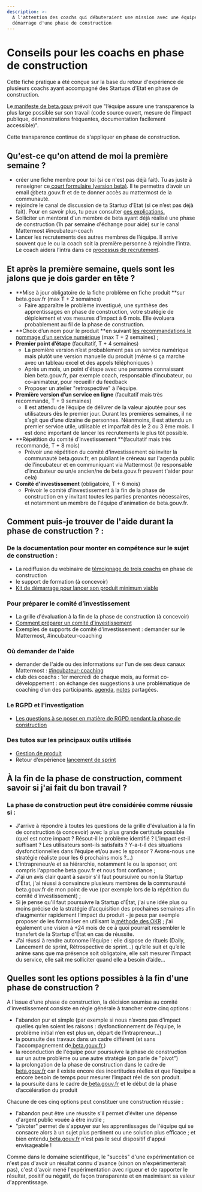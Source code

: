 ```yaml
---
description: >-
  A l'attention des coachs qui débuteraient une mission avec une équipe au
  démarrage d'une phase de construction
---
```


# Conseils pour les coachs en phase de construction

Cette fiche pratique a été conçue sur la base du retour d'expérience de plusieurs coachs ayant accompagné des Startups d’Etat en phase de construction.

Le[ manifeste de beta.gouv](https://beta.gouv.fr/approche/manifeste) prévoit que "l’équipe assure une transparence la plus large possible sur son travail (code source ouvert, mesure de l’impact publique, démonstrations fréquentes, documentation facilement accessible)".

Cette transparence continue de s'appliquer en phase de construction.

## **Qu'est-ce qu'on attend de moi la première semaine ?**

* créer une fiche membre pour toi (si ce n'est pas déjà fait). Tu as juste à renseigner ce[ court formulaire (version beta)](https://secretariat.incubateur.net/onboarding). Il te permettra d’avoir un email @beta.gouv.fr et de te donner accès au mattermost de la communauté.
* rejoindre le canal de discussion de ta Startup d’Etat (si ce n’est pas déjà fait). Pour en savoir plus, tu peux consulter [ces explications.](https://doc.incubateur.net/communaute/gerer-sa-startup-detat-ou-de-territoires-au-quotidien/la-vie-dune-se/investigation/conseils-pour-les-coachs-en-investigation#quest-ce-quon-attend-de-moi-la-premiere-semaine)
* Solliciter un mentorat d'un membre de beta ayant déjà réalisé une phase de construction (1h par semaine d'échange pour aide) sur le canal Mattermost #incubateur-coach
* Lancer les recrutements des autres membres de l’équipe. Il arrive souvent que le ou la coach soit la première personne à rejoindre l’intra. Le coach aidera l’intra dans ce [processus de recrutement](https://doc.incubateur.net/communaute/travailler-a-beta-gouv/recrutement).

## **​Et après la première semaine, quels sont les jalons que je dois garder en tête ?**

* **Mise à jour obligatoire de la fiche problème en fiche produit **sur beta.gouv.fr (max T + 2 semaines)
  * Faire apparaître le problème investigué, une synthèse des apprentissages en phase de construction, votre stratégie de déploiement et vos mesures d’impact à 6 mois. Elle évoluera probablement au fil de la phase de construction.
* **Choix d’un nom pour le produit **en suivant [les recommandations le nommage d’un service numérique](https://doc.incubateur.net/communaute/gerer-sa-startup-detat-ou-de-territoires-au-quotidien/je-gere-mon-produit-et-son-impact/nommer-votre-service) (max T + 2 semaines) ;
* **Premier point d’étape** (facultatif, T + 4 semaines)
  * La première version n’est probablement pas un service numérique mais plutôt une version manuelle du produit (même si ça marche avec un tableau excel et des appels téléphoniques )
  * Après un mois, un point d'étape avec une personne connaissant bien beta.gouv.fr, par exemple coach, responsable d'incubateur, ou co-animateur, pour recueillir du feedback
  * Proposer un atelier "retrospective" à l'équipe.
* **Première version d’un service en ligne** (facultatif mais très recommandé, T + 9 semaines)
  * Il est attendu de l’équipe de délivrer de la valeur ajoutée pour ses utilisateurs dès le premier jour. Durant les premières semaines,  il ne s’agit que d’une dizaine de personnes. Néanmoins, il est attendu un premier service utile, utilisable et imparfait dès le 2 ou 3 ème mois. Il est donc important de lancer les recrutements le plus tôt possible.
* **Répétition du comité d’investissement **(facultatif mais très recommandé, T + 8 mois)
  * Prévoir une répétition du comité d'investissement où inviter la communauté beta.gouv.fr, en publiant le créneau sur l'agenda public de l'incubateur et en communiquant via Mattermost (le responsable d'incubateur ou un/e ancien/ne de beta.gouv.fr peuvent t'aider pour cela)
* **Comité d'investissement** (obligatoire, T + 6 mois)
  * Prévoir le comité d'investissement à la fin de la phase de construction en y invitant toutes les parties prenantes nécessaires, et notamment un membre de l'équipe d'animation de beta.gouv.fr.

## **Comment puis-je trouver de l'aide durant la phase de construction ? :**

### **De la documentation pour monter en compétence sur le sujet de construction :**

* La rediffusion du webinaire de [témoignage de trois coachs](https://doc.incubateur.net/communaute/gerer-sa-startup-detat-ou-de-territoires-au-quotidien/la-vie-dune-se/construction/3-retours-dexperience-de-coachs) en phase de construction
* le support de formation​ (à concevoir)
* [Kit de démarrage pour lancer son produit minimum viable](https://doc.incubateur.net/communaute/gerer-sa-startup-detat-ou-de-territoires-au-quotidien/la-vie-dune-se/construction/kit-de-demarrage)

### **Pour préparer le comité d’investissement**

* La grille d'évaluation à la fin de la phase de construction (à concevoir)
* [Comment préparer un comité d'investissement](https://doc.incubateur.net/communaute/gerer-sa-startup-detat-ou-de-territoires-au-quotidien/gestion-administrative/preparer-un-comite-dinvestissement)​
* Exemples de supports de comité d'investissement : demander sur le Mattermost, #incubateur-coaching

### **Où demander de l'aide**

* demander de l'aide ou des informations sur l'un de ses deux canaux Mattermost : [#incubateur-coaching](https://mattermost.incubateur.net/betagouv/channels/incubateur-coaching)​
* club des coachs : 1er mercredi de chaque mois, au format co-développement : on échange des suggestions à une problématique de coaching d’un des participants. [agenda](https://calendar.google.com/calendar/u/0/r/eventedit/N3RjMTVyMm9oaHUzdGZ0YmJmcjdqcTBobmJfMjAyMTA5MDFUMDkwMDAwWiAwaWVvbnFhcDFyNWplYWw1dWdldWhvb3ZsZ0Bn), [notes](https://pad.incubateur.net/Yw3D8qeyQb6GtMLFzLgNWg#) partagées. 

### **Le RGPD et l'investigation**

* ​[​Les questions à se poser en matière de RGPD pendant la phase de construction​](https://doc.incubateur.net/communaute/gerer-sa-startup-detat-ou-de-territoires-au-quotidien/je-securise-mon-produit/guide-rgpd-et-securite#phase-de-construction-produit)

### **Des tutos sur les principaux outils utilisés**

* [Gestion de produit](https://doc.incubateur.net/communaute/gerer-sa-startup-detat-ou-de-territoires-au-quotidien/je-gere-mon-produit-et-son-impact)
* Retour d’expérience [lancement de sprint](https://blog.beta.gouv.fr/dinsic/2020/05/25/retex-rituels-de-sprint-de-lequipe-e-controle-titre-provisoire/)

## **À la fin de la phase de construction, comment savoir si j'ai fait du bon travail ?**

### **La phase de construction peut être considérée comme réussie si :**

* J'arrive à répondre à toutes les questions de la grille d'évaluation à la fin de construction (à concevoir) avec la plus grande certitude possible (quel est notre impact ? Résout-il le problème identifié ? L’impact est-il suffisant ? Les utilisateurs sont-ils satisfaits ? Y-a-t-il des situations dysfonctionnelles dans l’équipe et/ou avec le sponsor ? Avons-nous une stratégie réaliste pour les 6 prochains mois ?...)
* L'intrapreneur/e et sa hiérarchie, notamment le ou la sponsor, ont compris l'approche beta.gouv.fr et nous font confiance ;
* J'ai un avis clair quant à savoir s'il faut poursuivre ou non la Startup d'État, j'ai réussi à convaincre plusieurs membres de la communauté beta.gouv.fr de mon point de vue (par exemple lors de la répétition du comité d'investissement) ;
* Si je pense qu'il faut poursuivre la Startup d'État, j'ai une idée plus ou moins précise de la stratégie d’acquisition des prochaines semaines afin d’augmenter rapidement l’impact du produit - je peux par exemple proposer de les formaliser en utilisant la[ méthode des OKR](https://www.welcometothejungle.com/fr/articles/methode-okr-objectives-results) ; j'ai également une vision à +24 mois de ce à quoi pourrait ressembler le transfert de la Startup d'État en cas de réussite.
* J’ai réussi à rendre autonome l’équipe : elle dispose de rituels (Daily, Lancement de sprint, Rétrospective de sprint…) qu’elle suit et qu’elle anime sans que ma présence soit obligatoire, elle sait mesurer l’impact du service, elle sait me solliciter quand elle a besoin d’aide...

## **Quelles sont les options possibles à la fin d'une phase de construction ?**

A l'issue d'une phase de construction, la décision soumise au comité d'investissement consiste en règle générale à trancher entre cinq options :

* l'abandon pur et simple (par exemple si nous n’avons pas d’impact quelles qu’en soient les raisons : dysfonctionnement de l’équipe, le problème initial n’en est plus un, départ de l’intrapreneur...)
* la poursuite des travaux dans un cadre différent (et sans l'accompagnement de[ beta.gouv.fr](http://beta.gouv.fr),)
* la reconduction de l'équipe pour poursuivre la phase de construction sur un autre problème ou une autre stratégie (on parle de "pivot")
* la prolongation de la phase de construction dans le cadre de[ beta.gouv.fr](http://beta.gouv.fr) car il existe encore des incertitudes réelles et que l’équipe a encore besoin de temps pour mesurer l’impact réel de son produit.
* la poursuite dans le cadre de[ beta.gouv.fr](http://beta.gouv.fr) et le début de la phase d’accélération du produit

Chacune de ces cinq options peut constituer une construction réussie :

* l'abandon peut être une réussite s'il permet d'éviter une dépense d'argent public vouée à être inutile ;
* "pivoter" permet de s'appuyer sur les apprentissages de l'équipe qui se consacre alors à un sujet plus pertinent ou une solution plus efficace ; et bien entendu[ beta.gouv.fr](http://beta.gouv.fr) n'est pas le seul dispositif d'appui envisageable !

Comme dans le domaine scientifique, le "succès" d'une expérimentation ce n'est pas d'avoir un résultat connu d'avance (sinon on n'expérimenterait pas), c'est d'avoir mené l'expérimentation avec rigueur et de rapporter le résultat, positif ou négatif, de façon transparente et en maximisant sa valeur d'apprentissage.
